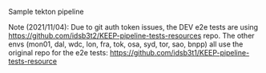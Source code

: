 Sample tekton pipeline

Note (2021/11/04): Due to git auth token issues, the DEV e2e tests are using https://github.com/idsb3t2/KEEP-pipeline-tests-resources repo. The other envs (mon01, dal, wdc, lon, fra, tok, osa, syd, tor, sao, bnpp) all use the original repo for the e2e tests: https://github.com/idsb3t1/KEEP-pipeline-tests-resource
